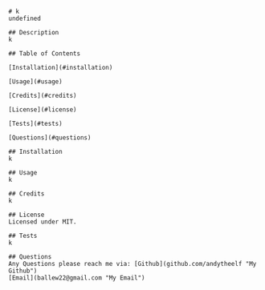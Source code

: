 
   
    # k
    undefined
    
    ## Description
    k
    
    ## Table of Contents
    
    [Installation](#installation)
    
    [Usage](#usage)
    
    [Credits](#credits)
    
    [License](#license)
    
    [Tests](#tests)
    
    [Questions](#questions)
    
    ## Installation
    k
   
    ## Usage
    k
    
    ## Credits
    k
    
    ## License
    Licensed under MIT.
    
    ## Tests
    k
    
    ## Questions
    Any Questions please reach me via: [Github](github.com/andytheelf "My Github")
    [Email](ballew22@gmail.com "My Email")